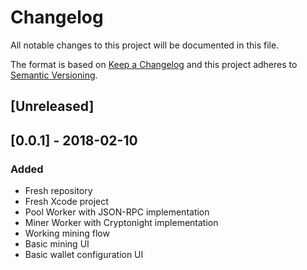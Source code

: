 # Changelog
All notable changes to this project will be documented in this file.

The format is based on [Keep a Changelog](http://keepachangelog.com/en/1.0.0/)
and this project adheres to [Semantic Versioning](http://semver.org/spec/v2.0.0.html).

## [Unreleased]

## [0.0.1] - 2018-02-10
### Added
- Fresh repository
- Fresh Xcode project
- Pool Worker with JSON-RPC implementation
- Miner Worker with Cryptonight implementation
- Working mining flow
- Basic mining UI
- Basic wallet configuration UI
